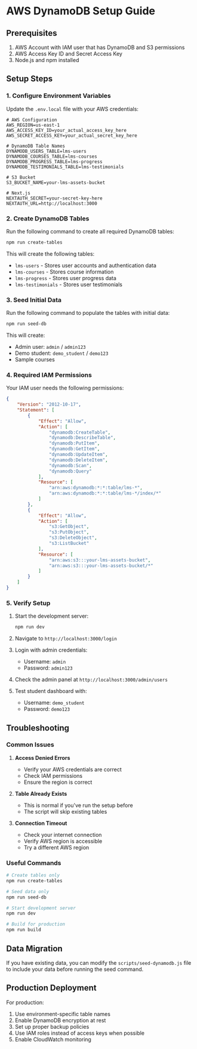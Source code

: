 # AWS DynamoDB Setup Guide

## Prerequisites

1. AWS Account with IAM user that has DynamoDB and S3 permissions
2. AWS Access Key ID and Secret Access Key
3. Node.js and npm installed

## Setup Steps

### 1. Configure Environment Variables

Update the `.env.local` file with your AWS credentials:

```env
# AWS Configuration
AWS_REGION=us-east-1
AWS_ACCESS_KEY_ID=your_actual_access_key_here
AWS_SECRET_ACCESS_KEY=your_actual_secret_key_here

# DynamoDB Table Names
DYNAMODB_USERS_TABLE=lms-users
DYNAMODB_COURSES_TABLE=lms-courses
DYNAMODB_PROGRESS_TABLE=lms-progress
DYNAMODB_TESTIMONIALS_TABLE=lms-testimonials

# S3 Bucket
S3_BUCKET_NAME=your-lms-assets-bucket

# Next.js
NEXTAUTH_SECRET=your-secret-key-here
NEXTAUTH_URL=http://localhost:3000
```

### 2. Create DynamoDB Tables

Run the following command to create all required DynamoDB tables:

```bash
npm run create-tables
```

This will create the following tables:
- `lms-users` - Stores user accounts and authentication data
- `lms-courses` - Stores course information
- `lms-progress` - Stores user progress data
- `lms-testimonials` - Stores user testimonials

### 3. Seed Initial Data

Run the following command to populate the tables with initial data:

```bash
npm run seed-db
```

This will create:
- Admin user: `admin` / `admin123`
- Demo student: `demo_student` / `demo123`
- Sample courses

### 4. Required IAM Permissions

Your IAM user needs the following permissions:

```json
{
    "Version": "2012-10-17",
    "Statement": [
        {
            "Effect": "Allow",
            "Action": [
                "dynamodb:CreateTable",
                "dynamodb:DescribeTable",
                "dynamodb:PutItem",
                "dynamodb:GetItem",
                "dynamodb:UpdateItem",
                "dynamodb:DeleteItem",
                "dynamodb:Scan",
                "dynamodb:Query"
            ],
            "Resource": [
                "arn:aws:dynamodb:*:*:table/lms-*",
                "arn:aws:dynamodb:*:*:table/lms-*/index/*"
            ]
        },
        {
            "Effect": "Allow",
            "Action": [
                "s3:GetObject",
                "s3:PutObject",
                "s3:DeleteObject",
                "s3:ListBucket"
            ],
            "Resource": [
                "arn:aws:s3:::your-lms-assets-bucket",
                "arn:aws:s3:::your-lms-assets-bucket/*"
            ]
        }
    ]
}
```

### 5. Verify Setup

1. Start the development server:
   ```bash
   npm run dev
   ```

2. Navigate to `http://localhost:3000/login`

3. Login with admin credentials:
   - Username: `admin`
   - Password: `admin123`

4. Check the admin panel at `http://localhost:3000/admin/users`

5. Test student dashboard with:
   - Username: `demo_student`
   - Password: `demo123`

## Troubleshooting

### Common Issues

1. **Access Denied Errors**
   - Verify your AWS credentials are correct
   - Check IAM permissions
   - Ensure the region is correct

2. **Table Already Exists**
   - This is normal if you've run the setup before
   - The script will skip existing tables

3. **Connection Timeout**
   - Check your internet connection
   - Verify AWS region is accessible
   - Try a different AWS region

### Useful Commands

```bash
# Create tables only
npm run create-tables

# Seed data only
npm run seed-db

# Start development server
npm run dev

# Build for production
npm run build
```

## Data Migration

If you have existing data, you can modify the `scripts/seed-dynamodb.js` file to include your data before running the seed command.

## Production Deployment

For production:
1. Use environment-specific table names
2. Enable DynamoDB encryption at rest
3. Set up proper backup policies
4. Use IAM roles instead of access keys when possible
5. Enable CloudWatch monitoring